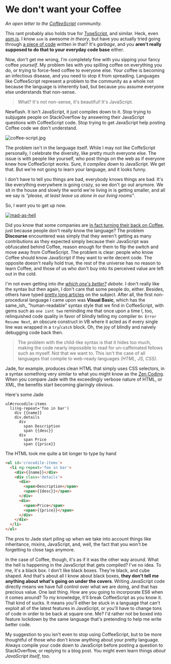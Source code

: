 # We don't want your Coffee

_An open letter to the [CoffeeScript](http://coffeescript.org/) community._

This rant probably also holds true for [TypeScript](http://www.typescriptlang.org/ "TypeScript: Typed superset of JavaScript"), and similar. Heck, even [asm.js](http://kripken.github.io/mloc_emscripten_talk "Big Web App? Compile it!"). I know `asm` is awesome _in theory_, but have you actually tried going through [a piece of code](https://github.com/srijs/rusha/blob/master/rusha.js#L186 "rusha's hashing algorithm with asm.js on GitHub") written in that? It's _garbage_, and you **aren't really supposed to do that to your everyday code base** either.

Now, don't get me wrong, I'm completely fine with you sipping your fancy coffee _yourself_. My problem lies with you spilling coffee on everything you do, or trying to force-feed coffee to everyone else. Your coffee is becoming an infectious disease, and you need to stop it from spreading. Languages like CoffeeScript represent a problem to the community as a whole not because the language is inherently bad, but because you assume everyone else understands that non-sense.

> What? It's not non-sense, it's beautiful! It's JavaScript.

Newflash. It isn't JavaScript, it just compiles down to it. Stop trying to subjugate people on StackOverflow by answering their JavaScript questions with CoffeeScript code. Stop trying to get JavaScript help posting Coffee code we don't understand.

![coffee-script.jpg][1]

The problem isn't in the language itself. While I may not like CoffeScript personally, I celebrate the diversity, like pretty much everyone else. The issue is with people like yourself, who post things on the web as if everyone knew how CoffeeScript works. Sure, it _compiles down_ to JavaScript. We get that. But we're not going to learn your language, and it looks funny. 

I don't have to tell you things are bad, everybody knows things are bad. It's like everything everywhere is going crazy, so we don't go out anymore. We sit in the house and slowly the world we're living in is getting smaller, and all we say is _"please, at least leave us alone in our living rooms"_.

So, I want you to get up now.

[![mad-as-hell][2]](http://www.youtube.com/watch?v=WINDtlPXmmE "Mad As Hell - Network")

Did you know that some companies are [in fact turning their back on Coffee](http://meta.discourse.org/t/is-it-better-for-discourse-to-use-javascript-or-coffeescript/3153 "Is it better for Discourse to use JavaScript or CoffeeScript?"), just because people don't really know the language? The problem **Discourse** encountered was simply that they weren't getting as many contributions as they expected simply because their JavaScript was obfuscated behind Coffee, reason enough for them to flip the switch and move away from CoffeeScript. The problem is clear: people who know Coffee should know JavaScript if they want to write decent code. The opposite doesn't really hold true, the rest of the universe has no reason to learn Coffee, and those of us who don't buy into its perceived value are left out in the cold.

I'm not even getting into _the [which one's better?](http://wekeroad.com/2012/03/21/coffeescript-or-straight-up-js-i-suck-either-way "CoffeeScript or Straight Up Javascript? It's Decision Time") debate_. I don't really like the syntax but then again, I don't care that some people do, either. Besides, others have typed [pretty long articles](http://ryanflorence.com/2011/case-against-coffeescript/ "Case Against CoffeeScript") on the subject. After all, the first non-procedural language I came upon was **Visual Basic**, which has the same_ish_ "human-readable" syntax style that we find in CoffeeScript, with gems such as `one isnt two` reminding me that once upon a time I, too, relinquished code quality in favor of blindly telling my compiler `On Error Resume Next`, an obscure construct in VB where it acted as if every single line was wrapped in a `try`/`catch` block. Oh, the joy of blindly and naively debugging code back then.

> The problem with the child-like syntax is that it hides too much, making the code nearly impossible to read for un-caffeinated fellows such as myself. Not that we want to. This isn't the case of all languages that compile to web-ready languages _(HTML, JS, CSS)_.

Jade, for example, produces clean HTML that simply uses CSS selectors, in a syntax something very similar to what you might know as the [Zen Coding](http://coding.smashingmagazine.com/2009/11/21/zen-coding-a-new-way-to-write-html-code/). When you compare Jade with the exceedingly verbose nature of HTML, or XML, the benefits start becoming glaringly obvious.

Here's some Jade

```jade
ul#crocodile-items
  li(ng-repeat='foo in bar')
    div {{name}}
    div.details
      div
        span Description
        span {{desc}}
      div
        span Price
        span {{price}}
```

The HTML took me quite a bit longer to type by hand

```html
<ul id='crocodile-items'>
  <li ng-repeat='foo in bar'>
    <div>{{name}}</div>
    <div class='details'>
      <div>
        <span>Description</span>
        <span>{{desc}}</span>
      </div>
      <div>
        <span>Price</span>
        <span>{{price}}</span>
      </div>
    </div>
  </li>
</ul>
```

The pros to Jade start piling up when we take into account things like inheritance, mixins, JavaScript, and, well, the fact that you won't be forgetting to close tags anymore.

In the case of Coffee, though, it's as if it was the other way around. What the hell is happening in the JavaScript that gets compiled? I've no idea. To me, it's a black box. I don't like black boxes. They're black, and cube shaped. And that's about all I know about black boxes, **they don't tell me anything about what's going on under the covers**. Writing JavaScript code directly means we have full control over what we are doing, and that has precious value. One last thing. How are you going to incorporate ES6 when it comes around? To my knowledge, it'll break CoffeeScript as you know it. That kind of sucks. It means you'll either be stuck in a language that can't exploit all of the latest features in JavaScript, or you'll have to change tons of code in order to be back at square one. Me? I'd rather not be boxed into feature lockdown by the same language that's pretending to help me write better code.

My suggestion to you isn't even to stop using CoffeeScript, but to be more thoughtful of those who don't know anything about your pretty language. Always compile your code down to JavaScript before posting a question to StackOverflow, or replying to a blog post. You might even learn things _about JavaScript itself_, too.

  [1]: http://i.imgur.com/KLkLxBC.jpg "The dreaded CoffeeScript"
  [2]: http://img.youtube.com/vi/WINDtlPXmmE/hqdefault.jpg